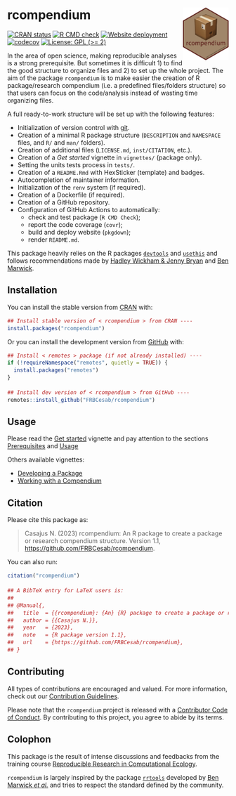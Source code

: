 
# rcompendium <img src="man/figures/hexsticker.png" align="right" style="float:right; height:120px;"/>

<!-- badges: start -->

[![CRAN
status](https://www.r-pkg.org/badges/version/rcompendium)](https://CRAN.R-project.org/package=rcompendium/)
[![R CMD
check](https://github.com/FRBCesab/rcompendium/actions/workflows/R-CMD-check.yaml/badge.svg)](https://github.com/FRBCesab/rcompendium/actions/workflows/R-CMD-check.yaml)
[![Website
deployment](https://github.com/FRBCesab/rcompendium/actions/workflows/pkgdown.yaml/badge.svg)](https://github.com/FRBCesab/rcompendium/actions/workflows/pkgdown.yaml)
[![codecov](https://codecov.io/gh/FRBCesab/rcompendium/branch/main/graph/badge.svg)](https://app.codecov.io/gh/FRBCesab/rcompendium)
[![License: GPL (\>=
2)](https://img.shields.io/badge/License-GPL%20%28%3E%3D%202%29-blue.svg)](https://choosealicense.com/licenses/gpl-2.0/)
<!-- badges: end -->

In the area of open science, making reproducible analyses is a strong
prerequisite. But sometimes it is difficult 1) to find the good
structure to organize files and 2) to set up the whole project. The aim
of the package `rcompendium` is to make easier the creation of R
package/research compendium (i.e. a predefined files/folders structure)
so that users can focus on the code/analysis instead of wasting time
organizing files.

A full ready-to-work structure will be set up with the following
features:

- Initialization of version control with [git](https://git-scm.com/).
- Creation of a minimal R package structure (`DESCRIPTION` and
  `NAMESPACE` files, and `R/` and `man/` folders).
- Creation of additional files (`LICENSE.md`, `inst/CITATION`, etc.).
- Creation of a *Get started* vignette in `vignettes/` (package only).
- Setting the units tests process in `tests/`.
- Creation of a `README.Rmd` with HexSticker (template) and badges.
- Autocompletion of maintainer information.
- Initialization of the `renv` system (if required).
- Creation of a Dockerfile (if required).
- Creation of a GitHub repository.
- Configuration of GitHub Actions to automatically:
  - check and test package (`R CMD Check`);
  - report the code coverage (`covr`);
  - build and deploy website (`pkgdown`);
  - render `README.md`.

This package heavily relies on the R packages
[`devtools`](https://devtools.r-lib.org) and
[`usethis`](https://usethis.r-lib.org) and follows recommendations made
by [Hadley Wickham & Jenny Bryan](https://r-pkgs.org) and [Ben
Marwick](https://peerj.com/preprints/3192/).

## Installation

You can install the stable version from
[CRAN](https://cran.r-project.org/) with:

``` r
## Install stable version of < rcompendium > from CRAN ----
install.packages("rcompendium")
```

Or you can install the development version from
[GitHub](https://github.com/) with:

``` r
## Install < remotes > package (if not already installed) ----
if (!requireNamespace("remotes", quietly = TRUE)) {
  install.packages("remotes")
}

## Install dev version of < rcompendium > from GitHub ----
remotes::install_github("FRBCesab/rcompendium")
```

## Usage

Please read the [Get
started](https://frbcesab.github.io/rcompendium/articles/rcompendium.html)
vignette and pay attention to the sections
[Prerequisites](https://frbcesab.github.io/rcompendium/articles/rcompendium.html#prerequisites)
and
[Usage](https://frbcesab.github.io/rcompendium/articles/rcompendium.html#usage)

Others available vignettes:

- [Developing a
  Package](https://frbcesab.github.io/rcompendium/articles/developing_a_package.html)
- [Working with a
  Compendium](https://frbcesab.github.io/rcompendium/articles/working_with_a_compendium.html)

## Citation

Please cite this package as:

> Casajus N. (2023) rcompendium: An R package to create a package or
> research compendium structure. Version 1.1,
> <https://github.com/FRBCesab/rcompendium>.

You can also run:

``` r
citation("rcompendium")

## A BibTeX entry for LaTeX users is:
## 
## @Manual{,
##   title  = {{rcompendium}: {An} {R} package to create a package or research compendium structure},
##   author = {{Casajus N.}},
##   year   = {2023},
##   note   = {R package version 1.1},
##   url    = {https://github.com/FRBCesab/rcompendium},
## }
```

## Contributing

All types of contributions are encouraged and valued. For more
information, check out our [Contribution
Guidelines](https://github.com/FRBCesab/rcompendium/blob/main/CONTRIBUTING.md).

Please note that the `rcompendium` project is released with a
[Contributor Code of
Conduct](https://contributor-covenant.org/version/2/1/CODE_OF_CONDUCT.html).
By contributing to this project, you agree to abide by its terms.

## Colophon

This package is the result of intense discussions and feedbacks from the
training course [Reproducible Research in Computational
Ecology](https://rdatatoolbox.github.io/).

`rcompendium` is largely inspired by the package
[`rrtools`](https://github.com/benmarwick/rrtools) developed by [Ben
Marwick *et al.*](https://github.com/benmarwick) and tries to respect
the standard defined by the community.
